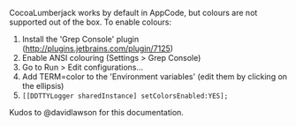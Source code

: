 CocoaLumberjack works by default in AppCode, but colours are not supported out of the box. To enable colours:

1. Install the 'Grep Console' plugin (http://plugins.jetbrains.com/plugin/7125)
2. Enable ANSI colouring (Settings > Grep Console)
3. Go to Run > Edit configurations...
4. Add TERM=color to the 'Environment variables' (edit them by clicking on the ellipsis)
5. `[[DDTTYLogger sharedInstance] setColorsEnabled:YES];`

Kudos to @davidlawson for this documentation.
